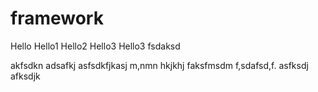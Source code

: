 # framework

Hello
Hello1
Hello2
Hello3
Hello3
fsdaksd

akfsdkn
adsafkj
asfsdkfjkasj
m,nmn
hkjkhj
faksfmsdm
f,sdafsd,f.
asfksdj
afksdjk
